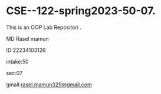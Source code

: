 # CSE--122-spring2023-50-07.
This is an OOP Lab Repositori .


MD Rasel mamun

ID:22234103126

intake:50

sec:07

gmail:rasel.mamun329@gmail.com

